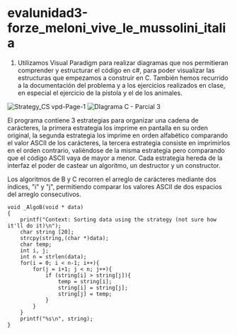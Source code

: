 # evalunidad3-forze_meloni_vive_le_mussolini_italia
1. Utilizamos Visual Paradigm para realizar diagramas que nos permitieran comprender y estructurar el código en c#, para poder visualizar las estructuras que empezamos a construir en C. También hemos recurrido a la documentación del problema y a los ejercicios realizados en clase, en especial el ejercicio de la pistola y el de los animales. 

![Strategy_CS vpd-Page-1](https://user-images.githubusercontent.com/83185513/196596990-7bbdd697-b32e-466a-ac0e-ac6d504ba043.png)
![DIagrama C - Parcial 3](https://user-images.githubusercontent.com/93880973/197918652-2dbb3ea1-e772-44bc-9e35-abcbea34743e.png)

El programa contiene 3 estrategias para organizar una cadena de carácteres, la primera estrategia los imprime en pantalla en su orden original, la segunda estrategia los imprime en orden alfabético comparando el valor ASCII de los carácteres, la tercera estrategia consiste en imprimirlos en el orden contrario, valiéndose de la misma estrategia pero comparando que el código ASCII vaya de mayor a menor. Cada estrategia hereda de la interfaz el poder de castear un algoritmo, un destructor y un constructor.

Los algoritmos de B y C recorren el arreglo de carácteres mediante dos índices, "i" y "j", permitiendo comparar los valores ASCII de dos espacios del arreglo consecutivos.

    void _AlgoB(void * data)
    {
        printf("Context: Sorting data using the strategy (not sure how it'll do it)\n");
        char string [20];
        strcpy(string,(char *)data);
        char temp;
        int i, j;
        int n = strlen(data);
        for(i = 0; i < n-1; i++){
            for(j = i+1; j < n; j++){  
                if (string[i] > string[j]){
                    temp = string[i];
                    string[i] = string[j];
                    string[j] = temp;
                }
            }
        }
        printf("%s\n", string);
    }


